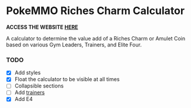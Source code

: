 # PokeMMO Riches Charm Calculator

**ACCESS THE WEBSITE [HERE](https://c4vv.github.io/CharmCalc/)**

A calculator to determine the value add of a Riches Charm or Amulet Coin based on various Gym Leaders, Trainers, and Elite Four.

### TODO
* [x] Add styles
* [x] Float the calculator to be visible at all times
* [ ] Collapsible sections
* [ ] Add [trainers](https://forums.pokemmo.com/index.php?/topic/148798-1-hour-trainer-rerun-guide/)
* [x] Add E4